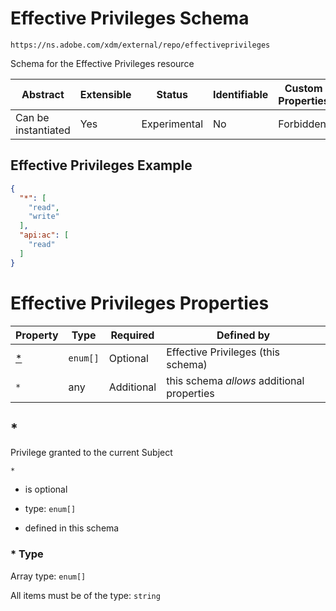 
# Effective Privileges Schema

```
https://ns.adobe.com/xdm/external/repo/effectiveprivileges
```

Schema for the Effective Privileges resource

| Abstract | Extensible | Status | Identifiable | Custom Properties | Additional Properties | Defined In |
|----------|------------|--------|--------------|-------------------|-----------------------|------------|
| Can be instantiated | Yes | Experimental | No | Forbidden | Permitted | [external/repo/effectiveprivileges.schema.json](external/repo/effectiveprivileges.schema.json) |

## Effective Privileges Example
```json
{
  "*": [
    "read",
    "write"
  ],
  "api:ac": [
    "read"
  ]
}
```

# Effective Privileges Properties

| Property | Type | Required | Defined by |
|----------|------|----------|------------|
| [*](#) | `enum[]` | Optional | Effective Privileges (this schema) |
| `*` | any | Additional | this schema *allows* additional properties |

## *

Privilege granted to the current Subject

`*`
* is optional
* type: `enum[]`

* defined in this schema

### * Type


Array type: `enum[]`

All items must be of the type:
`string`








